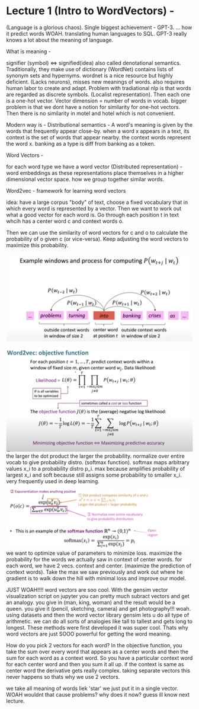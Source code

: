 # Lecture 1 (Intro to WordVectors) -

(Language is a glorious chaos). Single biggest achievement - GPT-3. \...
how it predict words WOAH. translating human languages to SQL. GPT-3
really knows a lot about the meaning of language.

What is meaning -

signifier (symbol) \<=\> signified(idea) also called denotational
semantics. Traditionally, they make use of dictionary (WordNet) contains
lists of synonym sets and hypernyms. wordnet is a nice resource but
highly deficient. (Lacks neurons), misses new meanings of words. also
requires human labor to create and adapt. Problem with tradiational nlp
is that words are regarded as discrete symbols. (Localist
representation). Then each one is a one-hot vector. Vector dimension =
number of words in vocab. bigger problem is that we dont have a notion
for similarity for one-hot vectors. Then there is no similarity in motel
and hotel which is not convenient.

Modern way is - Distributional semantics - A word\'s meaning is given by
the words that frequently appear close-by. when a word x appears in a
text, its context is the set of words that appear nearby. the context
words represent the word x. banking as a type is diff from banking as a
token.

Word Vectors -

for each word type we have a word vector (Distributed representation) -
word embeddings as these representations place themselves in a higher
dimensional vector space. how we group together similar words.

Word2vec - framework for learning word vectors

idea: have a large corpus \"body\" of text, choose a fixed vocabulary
that in which every word is represented by a vector. Then we want to
work out what a good vector for each word is. Go through each position t
in text whcih has a center word c and context words o.

Then we can use the similarity of word vectors for c and o to calculate
the probability of o given c (or vice-versa). Keep adjusting the word
vectors to maximize this probability.

![](images/image1.png)

![](images/image2.png)
the larger the dot product the larger the probability. normalize over
entire vocab to give probability distro. (softmax function). softmax
maps arbitrary values x_i to a probability distro p_i. max because
amplifies probability of largest x_i and soft because still assigns some
probability to smaller x_i. very frequently used in deep learning.

![](images/image3.png)
we want to optimize value of parameters to minimize loss. maximize the
probability for the words we actually saw in context of center words.
for each word, we have 2 vecs. context and center. (maximize the
prediction of context words). Take the max we saw previously and work
out where he gradient is to walk down the hill with minimal loss and
improve our model.

JUST WOAH!!!! word vectors are soo cool. With the gensim vector
visualization script on jupyter you can pretty much subract vectors and
get an analogy. you give in (man, king, woman) and the result would be a
queen. you give it (pencil, sketching, camera) and get photography!!!
woah. using datasets and then the word vector library gensim lets u do
all type of arithmetic. we can do all sorts of analogies like tall to
tallest and gets long to longest. These methods were first developed it
was super cool. Thats why word vectors are just SOOO powerful for
getting the word meaning.

How do you pick 2 vectors for each word? In the objective function, you
take the sum over every word that appears as a center words and then the
sum for each word as a context word. So you have a particular context
word for each center word and then you sum it all up. if the context is
same as center word the derivative gets really complex. taking separate
vectors this never happens so thats why we use 2 vectors.

we take all meaning of words liek \'star\' we just put it in a single
vector. WOAH wouldnt that cause problems? why does it now? guess ill
know next lecture.
